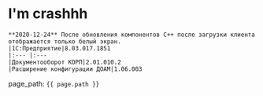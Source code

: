 # I'm crashhh

``` danger
**2020-12-24** После обновления компонентов C++ после загрузки клиента 
отображается только белый экран.  
|1C:Предприятие|8.03.017.1851
|:--- |:--- 
|Документооборот КОРП|2.01.010.2
|Расширение конфигурации ДОАМ|1.06.003
```

page_path: `{{ page.path }}`
